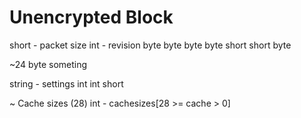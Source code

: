 Unencrypted Block
===========

short - packet size
int - revision
byte
byte
byte
byte
short
short
byte

~24 byte someting

string - settings
int
int
short

~ Cache sizes (28) 
int - cachesizes[28 >= cache > 0]





